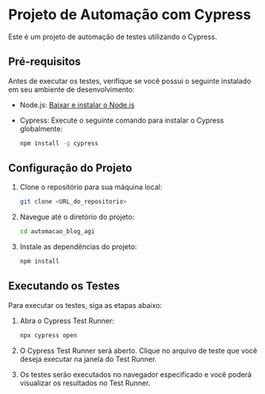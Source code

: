 # Projeto de Automação com Cypress

Este é um projeto de automação de testes utilizando o Cypress.

## Pré-requisitos

Antes de executar os testes, verifique se você possui o seguinte instalado em seu ambiente de desenvolvimento:

- Node.js: [Baixar e instalar o Node.js](https://nodejs.org)
- Cypress: Execute o seguinte comando para instalar o Cypress globalmente:

    ```bash
    npm install -g cypress
    ```

## Configuração do Projeto

1. Clone o repositório para sua máquina local:

    ```bash
    git clone <URL_do_repositorio>
    ```

2. Navegue até o diretório do projeto:

    ```bash
    cd automacao_blog_agi
    ```

3. Instale as dependências do projeto:

    ```bash
    npm install
    ```

## Executando os Testes

Para executar os testes, siga as etapas abaixo:

1. Abra o Cypress Test Runner:

    ```bash
    npx cypress open
    ```

2. O Cypress Test Runner será aberto. Clique no arquivo de teste que você deseja executar na janela do Test Runner.

3. Os testes serão executados no navegador especificado e você poderá visualizar os resultados no Test Runner.

